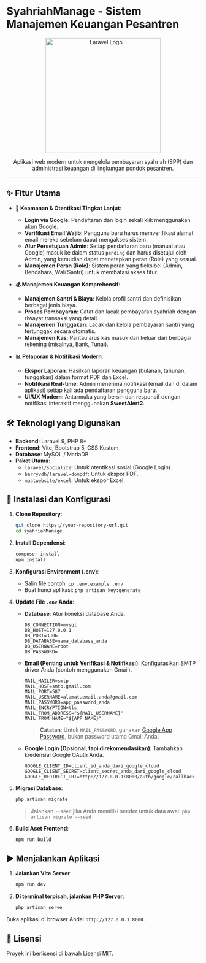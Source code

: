 # SyahriahManage - Sistem Manajemen Keuangan Pesantren

<p align="center">
  <a href="https://laravel.com" target="_blank">
    <img src="https://raw.githubusercontent.com/laravel/art/master/logo-lockup/5%20SVG/2%20CMYK/1%20Full%20Color/laravel-logolockup-cmyk-red.svg" width="300" alt="Laravel Logo">
  </a>
</p>

<p align="center">
  Aplikasi web modern untuk mengelola pembayaran syahriah (SPP) dan administrasi keuangan di lingkungan pondok pesantren.
</p>

---

## ✨ Fitur Utama

- **🔐 Keamanan & Otentikasi Tingkat Lanjut**:
  - **Login via Google**: Pendaftaran dan login sekali klik menggunakan akun Google.
  - **Verifikasi Email Wajib**: Pengguna baru harus memverifikasi alamat email mereka sebelum dapat mengakses sistem.
  - **Alur Persetujuan Admin**: Setiap pendaftaran baru (manual atau Google) masuk ke dalam status `pending` dan harus disetujui oleh Admin, yang kemudian dapat menetapkan peran (Role) yang sesuai.
  - **Manajemen Peran (Role)**: Sistem peran yang fleksibel (Admin, Bendahara, Wali Santri) untuk membatasi akses fitur.

- **💰 Manajemen Keuangan Komprehensif**:
  - **Manajemen Santri & Biaya**: Kelola profil santri dan definisikan berbagai jenis biaya.
  - **Proses Pembayaran**: Catat dan lacak pembayaran syahriah dengan riwayat transaksi yang detail.
  - **Manajemen Tunggakan**: Lacak dan kelola pembayaran santri yang tertunggak secara otomatis.
  - **Manajemen Kas**: Pantau arus kas masuk dan keluar dari berbagai rekening (misalnya, Bank, Tunai).

- **📊 Pelaporan & Notifikasi Modern**:
  - **Ekspor Laporan**: Hasilkan laporan keuangan (bulanan, tahunan, tunggakan) dalam format PDF dan Excel.
  - **Notifikasi Real-time**: Admin menerima notifikasi (email dan di dalam aplikasi) setiap kali ada pendaftaran pengguna baru.
  - **UI/UX Modern**: Antarmuka yang bersih dan responsif dengan notifikasi interaktif menggunakan **SweetAlert2**.

## 🛠️ Teknologi yang Digunakan

- **Backend**: Laravel 9, PHP 8+
- **Frontend**: Vite, Bootstrap 5, CSS Kustom
- **Database**: MySQL / MariaDB
- **Paket Utama**:
  - `laravel/socialite`: Untuk otentikasi sosial (Google Login).
  - `barryvdh/laravel-dompdf`: Untuk ekspor PDF.
  - `maatwebsite/excel`: Untuk ekspor Excel.

## 🚀 Instalasi dan Konfigurasi

1.  **Clone Repository**:
    ```bash
    git clone https://your-repository-url.git
    cd syahriahManage
    ```

2.  **Install Dependensi**:
    ```bash
    composer install
    npm install
    ```

3.  **Konfigurasi Environment (.env)**:
    - Salin file contoh: `cp .env.example .env`
    - Buat kunci aplikasi: `php artisan key:generate`

4.  **Update File `.env` Anda**:
    - **Database**: Atur koneksi database Anda.
      ```
      DB_CONNECTION=mysql
      DB_HOST=127.0.0.1
      DB_PORT=3306
      DB_DATABASE=nama_database_anda
      DB_USERNAME=root
      DB_PASSWORD=
      ```
    - **Email (Penting untuk Verifikasi & Notifikasi)**: Konfigurasikan SMTP driver Anda (contoh menggunakan Gmail).
      ```
      MAIL_MAILER=smtp
      MAIL_HOST=smtp.gmail.com
      MAIL_PORT=587
      MAIL_USERNAME=alamat.email.anda@gmail.com
      MAIL_PASSWORD=app_password_anda
      MAIL_ENCRYPTION=tls
      MAIL_FROM_ADDRESS="${MAIL_USERNAME}"
      MAIL_FROM_NAME="${APP_NAME}"
      ```
      > **Catatan**: Untuk `MAIL_PASSWORD`, gunakan [Google App Password](https://support.google.com/accounts/answer/185833), bukan password utama Gmail Anda.

    - **Google Login (Opsional, tapi direkomendasikan)**: Tambahkan kredensial Google OAuth Anda.
      ```
      GOOGLE_CLIENT_ID=client_id_anda_dari_google_cloud
      GOOGLE_CLIENT_SECRET=client_secret_anda_dari_google_cloud
      GOOGLE_REDIRECT_URI=http://127.0.0.1:8000/auth/google/callback
      ```

5.  **Migrasi Database**:
    ```bash
    php artisan migrate
    ```
    > Jalankan `--seed` jika Anda memiliki seeder untuk data awal: `php artisan migrate --seed`

6.  **Build Aset Frontend**:
    ```bash
    npm run build
    ```

## ▶️ Menjalankan Aplikasi

1.  **Jalankan Vite Server**:
    ```bash
    npm run dev
    ```

2.  **Di terminal terpisah, jalankan PHP Server**:
    ```bash
    php artisan serve
    ```

Buka aplikasi di browser Anda: `http://127.0.0.1:8000`.

## 📄 Lisensi

Proyek ini berlisensi di bawah [Lisensi MIT](https://opensource.org/licenses/MIT).
